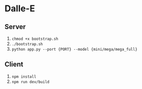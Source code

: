 # Dalle-E 

## Server
1. `chmod +x bootstrap.sh`
2. `./bootstrap.sh`
3. `python app.py --port {PORT} --model {mini/mega/mega_full}`

## Client
1. `npm install`
2. `npm run dev/build`